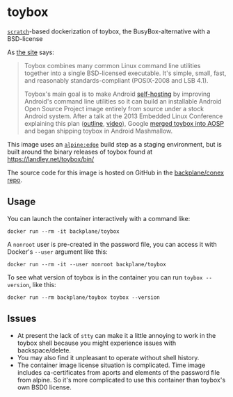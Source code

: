 # toybox

[`scratch`](https://hub.docker.com/_/scratch/)-based dockerization of toybox, the BusyBox-alternative with a BSD-license

As [the site](https://landley.net/toybox/about.html) says:

> Toybox combines many common Linux command line utilities together into a single BSD-licensed executable. It's simple, small, fast, and reasonably standards-compliant (POSIX-2008 and LSB 4.1).
>
>Toybox's main goal is to make Android [self-hosting](http://landley.net/aboriginal/about.html#selfhost) by improving Android's command line utilities so it can build an installable Android Open Source Project image entirely from source under a stock Android system. After a talk at the 2013 Embedded Linux Conference explaining this plan ([outline](http://landley.net/talks/celf-2013.txt), [video](https://www.youtube.com/watch?v=SGmtP5Lg_t0)), Google [merged toybox into AOSP](https://lwn.net/Articles/629362/) and began shipping toybox in Android Mashmallow.

This image uses an [`alpine:edge`](https://hub.docker.com/_/alpine/) build step as a staging environment, but is built around the binary releases of toybox found at <https://landley.net/toybox/bin/>

The source code for this image is hosted on GitHub in the [backplane/conex repo](https://github.com/backplane/conex/tree/main/toybox).

## Usage

You can launch the container interactively with a command like:

`docker run --rm -it backplane/toybox`

A `nonroot` user is pre-created in the password file, you can access it with Docker's `--user` argument like this:

`docker run --rm -it --user nonroot backplane/toybox`

To see what version of toybox is in the container you can run `toybox --version`, like this:

`docker run --rm backplane/toybox toybox --version`

## Issues

* At present the lack of `stty` can make it a little annoying to work in the toybox shell because you might experience issues with backspace/delete.
* You may also find it unpleasant to operate without shell history.
* The container image license situation is complicated. Time image includes ca-certificates from aports and elements of the password file from alpine. So it's more complicated to use this container than toybox's own BSD0 license.

